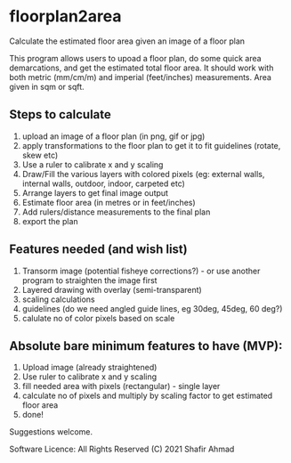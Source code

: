 # floorplan2area
Calculate the estimated floor area given an image of a floor plan

This program allows users to upoad a floor plan, do some quick area demarcations, and get the estimated total floor area. It should work with both metric (mm/cm/m) and imperial (feet/inches) measurements. Area given in sqm or sqft. 


## Steps to calculate 
1) upload an image of a floor plan (in png, gif or jpg)
2) apply transformations to the floor plan to get it to fit guidelines (rotate, skew etc)
3) Use a ruler to calibrate x and y scaling
4) Draw/Fill the various layers with colored pixels (eg: external walls, internal walls, outdoor, indoor, carpeted etc)
5) Arrange layers to get final image output
6) Estimate floor area (in metres or in feet/inches)
7) Add rulers/distance measurements to the final plan
8) export the plan

## Features needed (and wish list)
1) Transorm image (potential fisheye corrections?) - or use another program to straighten the image first
2) Layered drawing with overlay (semi-transparent)
3) scaling calculations
4) guidelines (do we need angled guide lines, eg 30deg, 45deg, 60 deg?)
5) calulate no of color pixels based on scale

## Absolute bare minimum features to have (MVP):
1) Upload image (already straightened)
2) Use ruler to calibrate x and y scaling
3) fill needed area with pixels (rectangular) - single layer
4) calculate no of pixels and multiply by scaling factor to get estimated floor area
5) done!

Suggestions welcome.

Software Licence:
All Rights Reserved
(C) 2021 Shafir Ahmad
